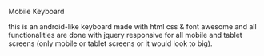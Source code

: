 Mobile Keyboard

this is an android-like keyboard made with html css & font awesome and all functionalities are done with jquery responsive for all mobile and tablet screens (only mobile or tablet screens or it would look to big).
